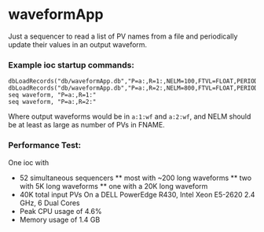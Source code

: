 # waveformApp

Just a sequencer to read a list of PV names from a file and
periodically update their values in an output waveform.

### Example ioc startup commands:
```
dbLoadRecords("db/waveformApp.db","P=a:,R=1:,NELM=100,FTVL=FLOAT,PERIOD=5,FNAME=pvList1.txt")
dbLoadRecords("db/waveformApp.db","P=a:,R=2:,NELM=800,FTVL=FLOAT,PERIOD=5,FNAME=pvList2.txt")
seq waveform, "P=a:,R=1:"
seq waveform, "P=a:,R=2:"
```
Where output waveforms would be in `a:1:wf` and `a:2:wf`,
and NELM should be at least as large as number of PVs in FNAME.

### Performance Test:
One ioc with
* 52 simultaneous sequencers
** most with ~200 long waveforms
** two with 5K long waveforms
** one with a 20K long waveform
* 40K total input PVs
On a DELL PowerEdge R430, Intel Xeon E5-2620 2.4 GHz, 6 Dual Cores
* Peak CPU usage of 4.6%
* Memory usage of 1.4 GB


